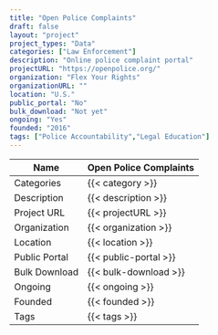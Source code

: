 ```yaml
---
title: "Open Police Complaints"
draft: false
layout: "project"
project_types: "Data"
categories: ["Law Enforcement"]
description: "Online police complaint portal"
projectURL: "https://openpolice.org/"
organization: "Flex Your Rights"
organizationURL: ""
location: "U.S."
public_portal: "No"
bulk_download: "Not yet"
ongoing: "Yes"
founded: "2016"
tags: ["Police Accountability","Legal Education"]
---
```



Name                    |  Open Police Complaints    
------------------------|----
Categories              | {{< category >}} 
Description             | {{< description >}} 
Project URL             | {{< projectURL >}} 
Organization            | {{< organization >}} 
Location                | {{< location >}} 
Public Portal           | {{< public-portal >}} 
Bulk Download           | {{< bulk-download >}} 
Ongoing                 | {{< ongoing >}} 
Founded                 | {{< founded >}} 
Tags                    | {{< tags >}} 
